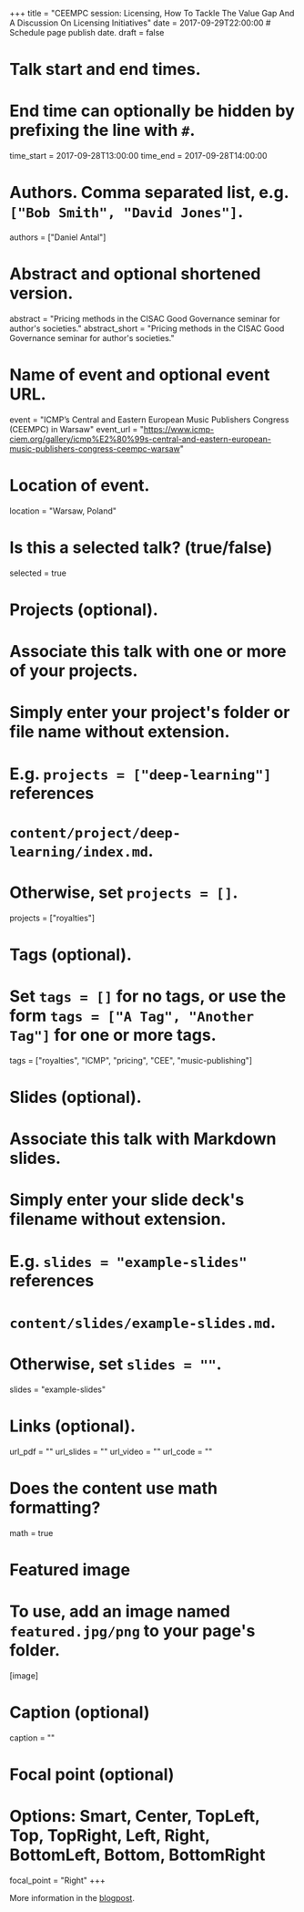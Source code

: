 +++
title = "CEEMPC session: Licensing, How To Tackle The Value Gap And A Discussion On Licensing Initiatives"
date = 2017-09-29T22:00:00  # Schedule page publish date.
draft = false

# Talk start and end times.
#   End time can optionally be hidden by prefixing the line with `#`.
time_start = 2017-09-28T13:00:00
time_end = 2017-09-28T14:00:00

# Authors. Comma separated list, e.g. `["Bob Smith", "David Jones"]`.
authors = ["Daniel Antal"]

# Abstract and optional shortened version.
abstract = "Pricing methods in the CISAC Good Governance seminar for author's societies."
abstract_short = "Pricing methods in the CISAC Good Governance seminar for author's societies."

# Name of event and optional event URL.
event = "ICMP’s Central and Eastern European Music Publishers Congress (CEEMPC) in Warsaw"
event_url = "https://www.icmp-ciem.org/gallery/icmp%E2%80%99s-central-and-eastern-european-music-publishers-congress-ceempc-warsaw"

# Location of event.
location = "Warsaw, Poland"

# Is this a selected talk? (true/false)
selected = true

# Projects (optional).
#   Associate this talk with one or more of your projects.
#   Simply enter your project's folder or file name without extension.
#   E.g. `projects = ["deep-learning"]` references 
#   `content/project/deep-learning/index.md`.
#   Otherwise, set `projects = []`.
projects = ["royalties"]

# Tags (optional).
#   Set `tags = []` for no tags, or use the form `tags = ["A Tag", "Another Tag"]` for one or more tags.
tags = ["royalties", "ICMP", "pricing", "CEE", "music-publishing"]

# Slides (optional).
#   Associate this talk with Markdown slides.
#   Simply enter your slide deck's filename without extension.
#   E.g. `slides = "example-slides"` references 
#   `content/slides/example-slides.md`.
#   Otherwise, set `slides = ""`.
slides = "example-slides"

# Links (optional).
url_pdf = ""
url_slides = ""
url_video = ""
url_code = ""

# Does the content use math formatting?
math = true

# Featured image
# To use, add an image named `featured.jpg/png` to your page's folder. 
[image]
  # Caption (optional)
  caption = ""

  # Focal point (optional)
  # Options: Smart, Center, TopLeft, Top, TopRight, Left, Right, BottomLeft, Bottom, BottomRight
  focal_point = "Right"
+++

More information in the [blogpost](./post/ceemp/).


